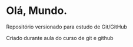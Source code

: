 # Olá, Mundo.
 Repositório versionado para estudo de Git/GitHub

 Criado durante aula do curso de git e github

